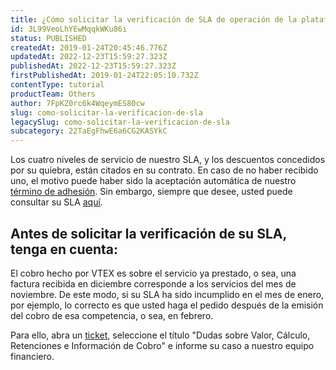 ```yaml
---
title: ¿Cómo solicitar la verificación de SLA de operación de la plataforma?
id: 3L99VeoLhYEwMqqkWKu86i
status: PUBLISHED
createdAt: 2019-01-24T20:45:46.776Z
updatedAt: 2022-12-23T15:59:27.323Z
publishedAt: 2022-12-23T15:59:27.323Z
firstPublishedAt: 2019-01-24T22:05:10.732Z
contentType: tutorial
productTeam: Others
author: 7FpKZ0rc6k4WqeymES80cw
slug: como-solicitar-la-verificacion-de-sla
legacySlug: como-solicitar-la-verificacion-de-sla
subcategory: 22TaEgFhwE6a6CG2KASYkC
---
```


Los cuatro niveles de servicio de nuestro SLA, y los descuentos concedidos por su quiebra, están citados en su contrato. En caso de no haber recibido uno, el motivo puede haber sido la aceptación automática de nuestro [término de adhesión](/es/faq/por-que-no-recibi-el-contrato-firmado-de-vtex). Sin embargo, siempre que desee, usted puede consultar su SLA [aquí](https://vtex.com/wp-content/uploads/2022/02/MSA-LATAM.pdf).

## Antes de solicitar la verificación de su SLA, tenga en cuenta:

El cobro hecho por VTEX es sobre el servicio ya prestado, o sea, una factura recibida en diciembre corresponde a los servicios del mes de noviembre. De este modo, si su SLA ha sido incumplido en el mes de enero, por ejemplo, lo correcto es que usted haga el pedido después de la emisión del cobro de esa competencia, o sea, en febrero.

Para ello, abra un [ticket](https://support.vtex.com/hc/es-es/requests), seleccione el título "Dudas sobre Valor, Cálculo, Retenciones e Información de Cobro" e informe su caso a nuestro equipo financiero.

